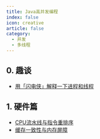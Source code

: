 ```yaml
---
title: Java高并发编程
index: false
icon: creative
article: false
category:
  - 并发
  - 多线程
---
```


## 0. 趣谈
- [用「闪电侠」解释一下进程和线程](用「闪电侠」解释一下进程和线程.md)

## 1. 硬件篇
- [CPU流水线与指令重排序](CPU流水线与指令重排序.md)
- [缓存一致性与内存屏障](缓存一致性与内存屏障.md)

